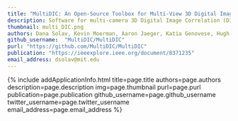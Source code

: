 ```yaml
---
title: "MultiDIC: An Open-Source Toolbox for Multi-View 3D Digital Image Correlation"
description: Software for multi-camera 3D Digital Image Correlation (DIC)
thumbnail: multi_DIC.png
authors: Dana Solav, Kevin Moerman, Aaron Jaeger, Katia Genovese, Hugh Herr
github_username:  "MultiDIC/MultiDIC"
purl: "https://github.com/MultiDIC/MultiDIC"
publication: "https://ieeexplore.ieee.org/document/8371235"
email_address: dsolav@mit.edu
---
```


<!--HTML / LIQUID stuff to render picture and links  -->
{% include addApplicationInfo.html title=page.title authors=page.authors description=page.description img=page.thumbnail purl=page.purl publication=page.publication github_username=page.github_username twitter_username=page.twitter_username email_address=page.email_address %}

<!-- START OF FREE MARKDOWN  -->
